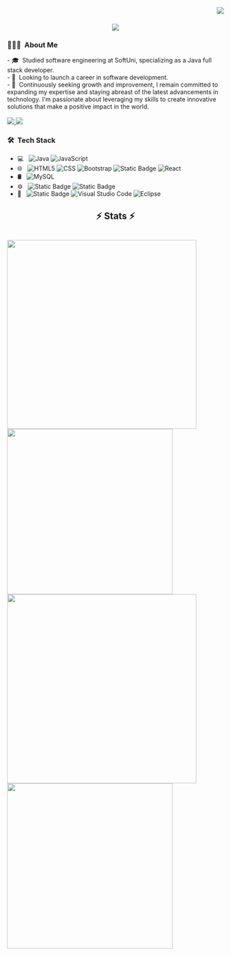 <img align="right" src="https://visitor-badge.laobi.icu/badge?page_id=viktorpetrov1997.viktorpetrov1997"/>

<h1 align="center">
    <img src="https://readme-typing-svg.herokuapp.com/?font=Righteous&size=35&center=true&vCenter=true&width=500&height=70&duration=4000&lines=Hi+There!+👋;+I'm+Viktor!;" />
</h1>

<h3> 👨🏻‍💻 &nbsp;About Me </h3>
- 🎓 &nbsp;Studied software engineering at SoftUni, specializing as a Java full stack developer. <br>
- 💼 &nbsp;Looking to launch a career in software development. <br>
- 🌱 &nbsp;Continuously seeking growth and improvement, I remain committed to expanding my expertise and staying abreast of the latest advancements in technology. I'm passionate about leveraging my skills to create innovative solutions that make a positive impact in the world.

<br> 

<br> 

<div align="left"> 
  <a href="mailto:viktor.petrov0497@gmail.com">
    <img src="https://img.shields.io/badge/Gmail-333333?style=for-the-badge&logo=gmail&logoColor=red" />
  </a>
  <a href="https://linkedin.com/in/viktor-petrov-46684a2a9" target="_blank">
    <img src="https://img.shields.io/badge/LinkedIn-0077B5?style=for-the-badge&logo=linkedin&logoColor=white" target="_blank" />
  </a>
</div>

<h3> 🛠 &nbsp;Tech Stack</h3>

- 💻 &nbsp;
  ![Java](https://img.shields.io/badge/-Java-333333?style=flat&logo=Java&logoColor=007396)
  ![JavaScript](https://img.shields.io/badge/-JavaScript-333333?style=flat&logo=javascript)
- 🌐 &nbsp;
  ![HTML5](https://img.shields.io/badge/-HTML5-333333?style=flat&logo=HTML5)
  ![CSS](https://img.shields.io/badge/-CSS-333333?style=flat&logo=CSS3&logoColor=1572B6)
  ![Bootstrap](https://img.shields.io/badge/-Bootstrap-333333?style=flat&logo=bootstrap&logoColor=563D7C)
  ![Static Badge](https://img.shields.io/badge/jQuery-black?style=flat&logo=jQuery)
  ![React](https://img.shields.io/badge/-React-333333?style=flat&logo=react)
- 🛢 &nbsp;
  ![MySQL](https://img.shields.io/badge/-MySQL-333333?style=flat&logo=mysql)
- ⚙️ &nbsp;
  ![Static Badge](https://img.shields.io/badge/Spring-black?style=flat&logo=Spring)
  ![Static Badge](https://img.shields.io/badge/Hibernate-black?style=flat&logo=Hibernate)
- 🔧 &nbsp;
  ![Static Badge](https://img.shields.io/badge/IntelliJ%20IDEA-black?style=flat&logo=IntelliJ%20IDEA)
  ![Visual Studio Code](https://img.shields.io/badge/-Visual%20Studio%20Code-333333?style=flat&logo=visual-studio-code&logoColor=007ACC)
  ![Eclipse](https://img.shields.io/badge/-Eclipse-333333?style=flat&logo=eclipse-ide&logoColor=2C2255)

<h2 align="center">⚡ Stats ⚡</h2>
<br>

<div>
  <img width="440px" src="https://github-readme-stats.vercel.app/api?username=viktorpetrov1997">
  <img width="385px" src="https://github-readme-stats.vercel.app/api/top-langs/?username=viktorpetrov1997&layout=compact" />
  <img width="440px" src="https://github-readme-activity-graph.vercel.app/graphusername=viktorpetrov1997&bg_color=ffffff&color=000000&line=000000&point=ff0000&area=true&hide_border=true">
  <img width="385px" src="https://github-readme-streak-stats.herokuapp.com/?user=viktorpetrov1997&theme=default"/>
</div>



